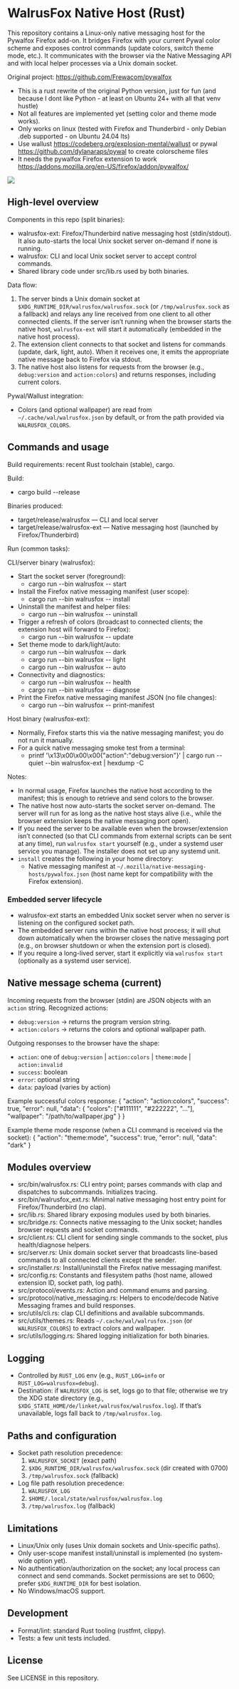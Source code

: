 # WalrusFox Native Host (Rust)

This repository contains a Linux-only native messaging host for the Pywalfox Firefox add-on. It bridges Firefox with your current Pywal color scheme
and exposes control commands (update colors, switch theme mode, etc.). It communicates with the browser via the Native Messaging API and with local
helper processes via a Unix domain socket.

Original project: https://github.com/Frewacom/pywalfox

- This is a rust rewrite of the original Python version, just for fun (and because I dont like Python - at least on Ubuntu 24+ with all that venv
  hustle)
- Not all features are implemented yet (setting color and theme mode works).
- Only works on linux (tested with Firefox and Thunderbird - only Debian .deb supported - on Ubuntu 24.04 lts)
- Use wallust https://codeberg.org/explosion-mental/wallust or pywal https://github.com/dylanaraps/pywal to create colorscheme files
- It needs the pywalfox Firefox extension to work https://addons.mozilla.org/en-US/firefox/addon/pywalfox/

![](walrusfox.png)

## High-level overview

Components in this repo (split binaries):

- walrusfox-ext: Firefox/Thunderbird native messaging host (stdin/stdout). It also auto-starts the local Unix socket server on-demand if none is running.
- walrusfox: CLI and local Unix socket server to accept control commands.
- Shared library code under src/lib.rs used by both binaries.

Data flow:

1. The server binds a Unix domain socket at `$XDG_RUNTIME_DIR/walrusfox/walrusfox.sock` (or `/tmp/walrusfox.sock` as a fallback) and relays any line
   received from one client to all other connected clients. If the server isn’t running when the browser starts the native host, `walrusfox-ext` will
   start it automatically (embedded in the native host process).
2. The extension client connects to that socket and listens for commands (update, dark, light, auto). When it receives one, it emits the appropriate
   native message back to Firefox via stdout.
3. The native host also listens for requests from the browser (e.g., `debug:version` and `action:colors`) and returns responses, including current
   colors.

Pywal/Wallust integration:

- Colors (and optional wallpaper) are read from `~/.cache/wal/walrusfox.json` by default, or from the path provided via `WALRUSFOX_COLORS`.

## Commands and usage

Build requirements: recent Rust toolchain (stable), cargo.

Build:

- cargo build --release

Binaries produced:

- target/release/walrusfox — CLI and local server
- target/release/walrusfox-ext — Native messaging host (launched by Firefox/Thunderbird)

Run (common tasks):

CLI/server binary (walrusfox):

- Start the socket server (foreground):
    - cargo run --bin walrusfox -- start
- Install the Firefox native messaging manifest (user scope):
    - cargo run --bin walrusfox -- install
- Uninstall the manifest and helper files:
    - cargo run --bin walrusfox -- uninstall
- Trigger a refresh of colors (broadcast to connected clients; the extension host will forward to Firefox):
    - cargo run --bin walrusfox -- update
- Set theme mode to dark/light/auto:
    - cargo run --bin walrusfox -- dark
    - cargo run --bin walrusfox -- light
    - cargo run --bin walrusfox -- auto
- Connectivity and diagnostics:
    - cargo run --bin walrusfox -- health
    - cargo run --bin walrusfox -- diagnose
- Print the Firefox native messaging manifest JSON (no file changes):
    - cargo run --bin walrusfox -- print-manifest

Host binary (walrusfox-ext):

- Normally, Firefox starts this via the native messaging manifest; you do not run it manually.
- For a quick native messaging smoke test from a terminal:
    - printf '\x13\x00\x00\x00{"action":"debug:version"}' | cargo run --quiet --bin walrusfox-ext | hexdump -C

Notes:

- In normal usage, Firefox launches the native host according to the manifest; this is enough to retrieve and send colors to the browser.
- The native host now auto-starts the socket server on-demand. The server will run for as long as the native host stays alive (i.e., while the
  browser extension keeps the native messaging port open).
- If you need the server to be available even when the browser/extension isn’t connected (so that CLI commands from external scripts can be sent at
  any time), run `walrusfox start` yourself (e.g., under a systemd user service you manage). The installer does not set up any systemd unit.
- `install` creates the following in your home directory:
    - Native messaging manifest at `~/.mozilla/native-messaging-hosts/pywalfox.json` (host name kept for compatibility with the Firefox extension).

### Embedded server lifecycle
- walrusfox-ext starts an embedded Unix socket server when no server is listening on the configured socket path.
- The embedded server runs within the native host process; it will shut down automatically when the browser closes the native messaging port (e.g., on browser shutdown or when the extension port is closed).
- If you require a long-lived server, start it explicitly via `walrusfox start` (optionally as a systemd user service).

## Native message schema (current)

Incoming requests from the browser (stdin) are JSON objects with an `action` string. Recognized actions:

- `debug:version` → returns the program version string.
- `action:colors` → returns the colors and optional wallpaper path.

Outgoing responses to the browser have the shape:

- `action`: one of `debug:version` | `action:colors` | `theme:mode` | `action:invalid`
- `success`: boolean
- `error`: optional string
- `data`: payload (varies by action)

Example successful colors response:
{
"action": "action:colors",
"success": true,
"error": null,
"data": {
"colors": ["#111111", "#222222", "..."],
"wallpaper": "/path/to/wallpaper.jpg"
}
}

Example theme mode response (when a CLI command is received via the socket):
{
"action": "theme:mode",
"success": true,
"error": null,
"data": "dark"
}

## Modules overview

- src/bin/walrusfox.rs: CLI entry point; parses commands with clap and dispatches to subcommands. Initializes tracing.
- src/bin/walrusfox_ext.rs: Minimal native messaging host entry point for Firefox/Thunderbird (no clap).
- src/lib.rs: Shared library exposing modules used by both binaries.
- src/bridge.rs: Connects native messaging to the Unix socket; handles browser requests and socket commands.
- src/client.rs: CLI client for sending single commands to the socket, plus health/diagnose helpers.
- src/server.rs: Unix domain socket server that broadcasts line-based commands to all connected clients except the sender.
- src/installer.rs: Install/uninstall the Firefox native messaging manifest.
- src/config.rs: Constants and filesystem paths (host name, allowed extension ID, socket path, log path).
- src/protocol/events.rs: Action and command enums and parsing.
- src/protocol/native_messaging.rs: Helpers to encode/decode Native Messaging frames and build responses.
- src/utils/cli.rs: clap CLI definitions and available subcommands.
- src/utils/themes.rs: Reads `~/.cache/wal/walrusfox.json` (or `WALRUSFOX_COLORS`) to extract colors and wallpaper.
- src/utils/logging.rs: Shared logging initialization for both binaries.

## Logging

- Controlled by `RUST_LOG` env (e.g., `RUST_LOG=info` or `RUST_LOG=walrusfox=debug`).
- Destination: if `WALRUSFOX_LOG` is set, logs go to that file; otherwise we try the XDG state directory (e.g.,
  `$XDG_STATE_HOME/de/linket/walrusfox/walrusfox.log`). If that’s unavailable, logs fall back to `/tmp/walrusfox.log`.

## Paths and configuration

- Socket path resolution precedence:
    1) `WALRUSFOX_SOCKET` (exact path)
    2) `$XDG_RUNTIME_DIR/walrusfox/walrusfox.sock` (dir created with 0700)
    3) `/tmp/walrusfox.sock` (fallback)
- Log file path resolution precedence:
    1) `WALRUSFOX_LOG`
    2) `$HOME/.local/state/walrusfox/walrusfox.log`
    3) `/tmp/walrusfox.log` (fallback)

## Limitations

- Linux/Unix only (uses Unix domain sockets and Unix-specific paths).
- Only user-scope manifest install/uninstall is implemented (no system-wide option yet).
- No authentication/authorization on the socket; any local process can connect and send commands. Socket permissions are set to 0600; prefer
  `$XDG_RUNTIME_DIR` for best isolation.
- No Windows/macOS support.

## Development

- Format/lint: standard Rust tooling (rustfmt, clippy).
- Tests: a few unit tests included.

## License

See LICENSE in this repository.
